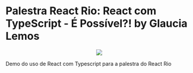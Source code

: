 # Palestra React Rio: React com TypeScript - É Possível?! by Glaucia Lemos

<p align="center">
  <img src="https://i.imgur.com/R2dCiON.gif"/>
</p>



Demo do uso de React com Typescript para a palestra do React Rio



